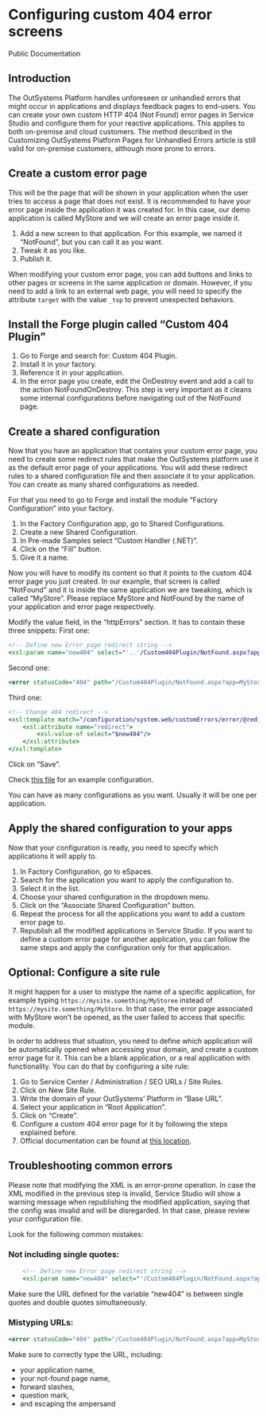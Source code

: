 # Configuring custom 404 error screens
Public Documentation

## Introduction
The OutSystems Platform handles unforeseen or unhandled errors that might occur in applications and displays feedback pages to end-users. You can create your own custom HTTP 404 (Not Found) error pages in Service Studio and configure them for your reactive applications.
This applies to both on-premise and cloud customers. The method described in the Customizing OutSystems Platform Pages for Unhandled Errors article is still valid for on-premise customers, although more prone to errors.

## Create a custom error page
This will be the page that will be shown in your application when the user tries to access a page that does not exist. It is recommended to have your error page inside the application it was created for. In this case, our demo application is called MyStore and we will create an error page inside it.
1. Add a new screen to that application. For this example, we named it “NotFound”, but you can call it as you want.
2. Tweak it as you like.
3. Publish it.

When modifying your custom error page, you can add buttons and links to other pages or screens in the same application or domain. However, if you need to add a link to an external web page, you will need to specify the attribute `target` with the value `_top` to prevent unexpected behaviors.

## Install the Forge plugin called “Custom 404 Plugin”
1. Go to Forge and search for: Custom 404 Plugin.
2. Install it in your factory.
3. Reference it in your application.
4. In the error page you create, edit the OnDestroy event and add a call to the action NotFoundOnDestroy. This step is very important as it cleans some internal configurations before navigating out of the NotFound page.


## Create a shared configuration
Now that you have an application that contains your custom error page, you need to create some redirect rules that make the OutSystems platform use it as the default error page of your applications. You will add these redirect rules to a shared configuration file and then associate it to your application. You can create as many shared configurations as needed.

For that you need to go to Forge and install the module “Factory Configuration” into your factory.
1. In the Factory Configuration app, go to Shared Configurations.
2. Create a new Shared Configuration.
3. In Pre-made Samples select “Custom Handler (.NET)”.
4. Click on the “Fill” button.
5. Give it a name.

Now you will have to modify its content so that it points to the custom 404 error page you just created. In our example, that screen is called “NotFound” and it is inside the same application we are tweaking, which is called “MyStore”. Please replace MyStore and NotFound by the name of your application and error page respectively.

Modify the value field, in the “httpErrors” section. It has to contain these three snippets:
First one:
```xslt
<!-- Define new Error page redirect string -->
<xsl:param name="new404" select="'..'/Custom404Plugin/NotFound.aspx?app=MyStore&amp;page=NotFound'"/>
```
Second one:
```xslt
<error statusCode="404" path="/Custom404Plugin/NotFound.aspx?app=MyStore&amp;page=NotFound" subStatusCode="0" responseMode="ExecuteURL"/>
```
Third one:
```xslt
<!-- Change 404 redirect -->
<xsl:template match="/configuration/system.web/customErrors/error/@redirect">
    <xsl:attribute name="redirect">
        <xsl:value-of select="$new404"/>
    </xsl:attribute>
</xsl:template>
```
Click on “Save”.

Check [this file](https://github.com/dawud-outsystems/public-custom-404-plugin/blob/main/CustomErrorHandler.xsl) for an example configuration.

You can have as many configurations as you want. Usually it will be one per application.

## Apply the shared configuration to your apps
Now that your configuration is ready, you need to specify which applications it will apply to.
1. In Factory Configuration, go to eSpaces.
2. Search for the application you want to apply the configuration to.
3. Select it in the list.
4. Choose your shared configuration in the dropdown menu.
5. Click on the “Associate Shared Configuration” button.
6. Repeat the process for all the applications you want to add a custom error page to.
7. Republish all the modified applications in Service Studio.
If you want to define a custom error page for another application, you can follow the same steps and apply the configuration only for that application.

## Optional: Configure a site rule
It might happen for a user to mistype the name of a specific application, for example typing `https://mysite.something/MyStoree` instead of `https://mysite.something/MyStore`. In that case, the error page associated with MyStore won’t be opened, as the user failed to access that specific module.

In order to address that situation, you need to define which application will be automatically opened when accessing your domain, and create a custom error page for it. This can be a blank application, or a real application with functionality. You can do that by configuring a site rule:
1. Go to Service Center / Administration / SEO URLs / Site Rules.
2. Click on New Site Rule.
3. Write the domain of your OutSystems’ Platform in “Base URL”.
4. Select your application in “Root Application”.
5. Click on “Create”.
6. Configure a custom 404 error page for it by following the steps explained before.
7. Official documentation can be found at [this location](https://success.outsystems.com/Documentation/11/Developing_an_Application/SEO_in_Reactive_Web_Apps).

## Troubleshooting common errors
Please note that modifying the XML is an error-prone operation. In case the XML modified in the previous step is invalid, Service Studio will show a warning message when republishing the modified application, saying that the config was invalid and will be disregarded. In that case, please review your configuration file.

Look for the following common mistakes:
### Not including single quotes:
```xslt
    <!-- Define new Error page redirect string -->
    <xsl:param name="new404" select="'/Custom404Plugin/NotFound.aspx?app=MyStore&amp;page=NotFound'"/>
```
Make sure the URL defined for the variable “new404” is between single quotes and double quotes simultaneously.

### Mistyping URLs:
```xslt
<error statusCode="404" path="/Custom404Plugin/NotFound.aspx?app=MyStore&amp;page=NotFound" subStatusCode="0" responseMode="ExecuteURL"/>
```
Make sure to correctly type the URL, including:
- your application name,
- your not-found page name,
- forward slashes,
- question mark,
- and escaping the ampersand
